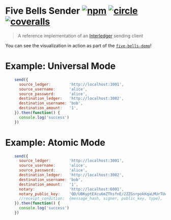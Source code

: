 # Five Bells Sender [![npm][npm-image]][npm-url] [![circle][circle-image]][circle-url] [![coveralls][coveralls-image]][coveralls-url]

[npm-image]: https://img.shields.io/npm/v/five-bells-sender.svg?style=flat
[npm-url]: https://npmjs.org/package/five-bells-sender
[circle-image]: https://circleci.com/gh/interledger/five-bells-sender.svg?style=shield
[circle-url]: https://circleci.com/gh/interledger/five-bells-sender
[coveralls-image]: https://coveralls.io/repos/interledger/five-bells-sender/badge.svg?branch=master
[coveralls-url]: https://coveralls.io/r/interledger/five-bells-sender?branch=master

> A reference implementation of an [Interledger](https://interledger.org) sending client

You can see the visualization in action as part of the [`five-bells-demo`](https://github.com/interledger/five-bells-demo)!

# Example: Universal Mode

``` js
    send({
      source_ledger:        'http://localhost:3001',
      source_username:      'alice',
      source_password:      'alice',
      destination_ledger:   'http://localhost:3002',
      destination_username: 'bob',
      destination_amount:   '1',
    }).then(function() {
      console.log('success')
    })
```

# Example: Atomic Mode

``` js
    send({
      source_ledger:        'http://localhost:3001',
      source_username:      'alice',
      source_password:      'alice',
      destination_ledger:   'http://localhost:3002',
      destination_username: 'bob',
      destination_amount:   '1',
      notary:               'http://localhost:6001',
      notary_public_key:    'QD/UBKyptEXcu6mZThsfnE/2ZZGsrpokKqaLMUrTUqo=',
      //receipt_condition:  {message_hash, signer, public_key, type},
    }).then(function() {
      console.log('success')
    })
```


